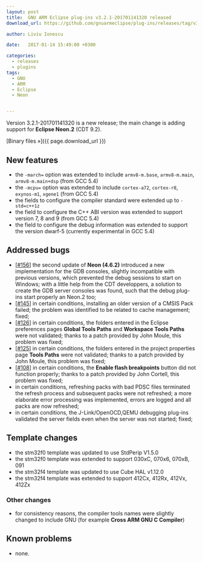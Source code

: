 ```yaml
---
layout: post
title:  GNU ARM Eclipse plug-ins v3.2.1-201701141320 released
download_url: https://github.com/gnuarmeclipse/plug-ins/releases/tag/v3.2.1-201701141320

author: Liviu Ionescu

date:   2017-01-14 15:49:00 +0300

categories:
  - releases
  - plugins
tags:
  - GNU
  - ARM
  - Eclipse
  - Neon


---
```


Version 3.2.1-201701141320 is a new release; the main change is adding support for **Eclipse Neon.2** (CDT 9.2).

[Binary files »]({{ page.download_url }})

## New features

* the `-march=` option was extended to include `armv8-m.base`, `armv8-m.main`, `armv8-m.main+dsp` (from GCC 5.4)
* the `-mcpu=` option was extended to include `cortex-a72`, `cortex-r8`, `exynos-m1`, `xgene1` (from GCC 5.4)
* the fields to configure the compiler standard were extended up to `-std=c++1z`
* the field to configure the C++ ABI version was extended to support version 7, 8 and 9 (from GCC 5.4)
* the field to configure the debug information was extended to support the  version dwarf-5 (currently experimental in GCC 5.4)

## Addressed bugs

* [[#156](https://github.com/gnuarmeclipse/plug-ins/issues/156)] the second update of **Neon (4.6.2)** introduced a new implementation for the GDB consoles, slightly incompatible with previous versions, which prevented the debug sessions to start on Windows; with a little help from the CDT developpers, a solution to create the GDB server consoles was found, such that the debug plug-ins start properly an Neon.2 too;
* [[#145](https://github.com/gnuarmeclipse/plug-ins/issues/145)] in certain conditions, installing an older version of a CMSIS Pack failed; the problem was identified to be related to cache management; fixed;
* [[#126](https://github.com/gnuarmeclipse/plug-ins/issues/126)] in certain conditions, the folders entered in the Eclipse preferences pages **Global Tools Paths** and **Workspace Tools Paths** were not validated; thanks to a patch provided by John Moule, this problem was fixed;
* [[#125](https://github.com/gnuarmeclipse/plug-ins/issues/125)] in certain conditions, the folders entered in the project properties page **Tools Paths** were not validated; thanks to a patch provided by John Moule, this problem was fixed;
* [[#108](https://github.com/gnuarmeclipse/plug-ins/issues/108)] in certain conditions, the **Enable flash breakpoints** button did not function properly; thanks to a patch provided by John Cortell, this problem was fixed;
* in certain conditions, refreshing packs with bad PDSC files terminated the refresh process and subsequent packs were not refreshed; a more elaborate error processing was implemented, errors are logged and all packs are now refreshed;
* in certain conditions, the J-Link/OpenOCD,QEMU debugging plug-ins  validated the server fields even when the server was not started; fixed;

## Template changes

* the stm32f0 template was updated to use StdPerip V1.5.0
* the stm32f0 template was extended to support 030xC, 070x6, 070xB, 091
* the stm32f4 template was updated to use Cube HAL v1.12.0
* the stm32f4 template was extended to support 412Cx, 412Rx, 412Vx, 412Zx

### Other changes

* for consistency reasons, the compiler tools names were slightly changed to include GNU (for example **Cross ARM GNU C Compiler**)

## Known problems

* none.

